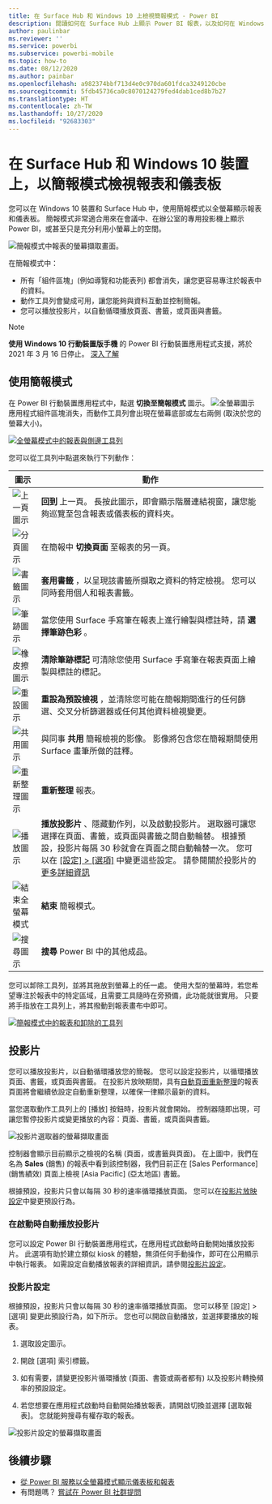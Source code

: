 ```yaml
---
title: 在 Surface Hub 和 Windows 10 上檢視簡報模式 - Power BI
description: 閱讀如何在 Surface Hub 上顯示 Power BI 報表，以及如何在 Windows 10 裝置上以簡報模式顯示 Power BI 儀表板、報表和磚的資訊。
author: paulinbar
ms.reviewer: ''
ms.service: powerbi
ms.subservice: powerbi-mobile
ms.topic: how-to
ms.date: 08/12/2020
ms.author: painbar
ms.openlocfilehash: a982374bbf713d4e0c970da601fdca3249120cbe
ms.sourcegitcommit: 5fdb45736ca0c8070124279fed4dab1ced8b7b27
ms.translationtype: HT
ms.contentlocale: zh-TW
ms.lasthandoff: 10/27/2020
ms.locfileid: "92683303"
---
```

# <a name="view-reports-and-dashboards-in-presentation-mode-on-surface-hub-and-windows-10-devices"></a>在 Surface Hub 和 Windows 10 裝置上，以簡報模式檢視報表和儀表板
您可以在 Windows 10 裝置和 Surface Hub 中，使用簡報模式以全螢幕顯示報表和儀表板。 簡報模式非常適合用來在會議中、在辦公室的專用投影機上顯示 Power BI，或甚至只是充分利用小螢幕上的空間。

![簡報模式中報表的螢幕擷取畫面。](./media/mobile-windows-10-app-presentation-mode/power-bi-presentation-mode-2.png)

在簡報模式中：
* 所有「組件區塊」(例如導覽和功能表列) 都會消失，讓您更容易專注於報表中的資料。
* 動作工具列會變成可用，讓您能夠與資料互動並控制簡報。
* 您可以播放投影片，以自動循環播放頁面、書籤，或頁面與書籤。

>[!NOTE]
>**使用 Windows 10 行動裝置版手機** 的 Power BI 行動裝置應用程式支援，將於 2021 年 3 月 16 日停止。 [深入了解](/legal/powerbi/powerbi-mobile/power-bi-mobile-app-end-of-support-for-windows-phones)

## <a name="use-presentation-mode"></a>使用簡報模式
在 Power BI 行動裝置應用程式中，點選 **切換至簡報模式** 圖示。
![全螢幕圖示](././media/mobile-windows-10-app-presentation-mode/power-bi-full-screen-icon.png) 應用程式組件區塊消失，而動作工具列會出現在螢幕底部或左右兩側 (取決於您的螢幕大小)。

[![全螢幕模式中的報表與側邊工具列](./media/mobile-windows-10-app-presentation-mode/power-bi-presentation-mode-toolbar.png)](./media/mobile-windows-10-app-presentation-mode/power-bi-presentation-mode-toolbar-expanded.png#lightbox)

您可以從工具列中點選來執行下列動作：

| 圖示 | 動作 |
|------|--------|
|![上一頁圖示](./media/mobile-windows-10-app-presentation-mode/power-bi-windows-10-presentation-back-icon.png)|**回到** 上一頁。 長按此圖示，即會顯示階層連結視窗，讓您能夠巡覽至包含報表或儀表板的資料夾。|
|![分頁圖示](./media/mobile-windows-10-app-presentation-mode/power-bi-windows-10-presentation-pages-icon.png)|在簡報中 **切換頁面** 至報表的另一頁。|
|![書籤圖示](./media/mobile-windows-10-app-presentation-mode/power-bi-windows-10-presentation-bookmarks-icon.png)|**套用書籤** ，以呈現該書籤所擷取之資料的特定檢視。 您可以同時套用個人和報表書籤。|
|![筆跡圖示](./media/mobile-windows-10-app-presentation-mode/power-bi-windows-10-presentation-ink-icon.png)|當您使用 Surface 手寫筆在報表上進行繪製與標註時，請 **選擇筆跡色彩** 。|
|![橡皮擦圖示](./media/mobile-windows-10-app-presentation-mode/power-bi-windows-10-presentation-eraser-icon.png)|**清除筆跡標記** 可清除您使用 Surface 手寫筆在報表頁面上繪製與標註的標記。          |
|![重設圖示](./media/mobile-windows-10-app-presentation-mode/power-bi-windows-10-presentation-reset-icon.png)|**重設為預設檢視** ，並清除您可能在簡報期間進行的任何篩選、交叉分析篩選器或任何其他資料檢視變更。|
|![共用圖示](./media/mobile-windows-10-app-presentation-mode/power-bi-windows-10-share-icon.png)|與同事 **共用** 簡報檢視的影像。 影像將包含您在簡報期間使用 Surface 畫筆所做的註釋。|
|![重新整理圖示](./media/mobile-windows-10-app-presentation-mode/power-bi-windows-10-presentation-refresh-icon.png)|**重新整理** 報表。|
|![播放圖示](./media/mobile-windows-10-app-presentation-mode/power-bi-windows-10-presentation-play-icon.png)|**播放投影片** 、隱藏動作列，以及啟動投影片。 選取器可讓您選擇在頁面、書籤，或頁面與書籤之間自動輪替。 根據預設，投影片每隔 30 秒就會在頁面之間自動輪替一次。 您可以在 [[設定] > [選項]](#slideshow-settings) 中變更這些設定。 請參閱關於投影片的[更多詳細資訊](#slideshows)|
|![結束全螢幕模式](./media/mobile-windows-10-app-presentation-mode/power-bi-windows-10-exit-full-screen-icon.png)|**結束** 簡報模式。|
|![搜尋圖示](./media/mobile-windows-10-app-presentation-mode/power-bi-windows-10-presentation-search-icon.png)|**搜尋** Power BI 中的其他成品。|

您可以卸除工具列，並將其拖放到螢幕上的任一處。 使用大型的螢幕時，若您希望專注於報表中的特定區域，且需要工具隨時在旁預備，此功能就很實用。 只要將手指放在工具列上，將其撥動到報表畫布中即可。

[![簡報模式中的報表和卸除的工具列](./media/mobile-windows-10-app-presentation-mode/power-bi-windows-10-presentation-drag-toolbar-2.png)](./media/mobile-windows-10-app-presentation-mode/power-bi-windows-10-presentation-drag-toolbar-2-expanded.png#lightbox)

## <a name="slideshows"></a>投影片

您可以播放投影片，以自動循環播放您的簡報。 您可以設定投影片，以循環播放頁面、書籤，或頁面與書籤。 在投影片放映期間，具有[自動頁面重新整理](../../create-reports/desktop-automatic-page-refresh.md)的報表頁面將會繼續依設定自動重新整理，以確保一律顯示最新的資料。

當您選取動作工具列上的 [播放] 按鈕時，投影片就會開始。 控制器隨即出現，可讓您暫停投影片或變更播放的內容：頁面、書籤，或頁面與書籤。

![投影片選取器的螢幕擷取畫面](././media/mobile-windows-10-app-presentation-mode//power-bi-windows-10-slideshow-selector.png)

 控制器會顯示目前顯示之檢視的名稱 (頁面，或書籤與頁面)。 在上圖中，我們在名為 **Sales** \(銷售\) 的報表中看到該控制器，我們目前正在 [Sales Performance] \(銷售績效\) 頁面上檢視 [Asia Pacific] \(亞太地區\) 書籤。

根據預設，投影片只會以每隔 30 秒的速率循環播放頁面。 您可以在[投影片放映設定](#slideshow-settings)中變更預設行為。


### <a name="auto-play-a-slideshow-on-startup"></a>在啟動時自動播放投影片

您可以設定 Power BI 行動裝置應用程式，在應用程式啟動時自動開始播放投影片。 此選項有助於建立類似 kiosk 的體驗，無須任何手動操作，即可在公用顯示中執行報表。 如需設定自動播放報表的詳細資訊，請參閱[投影片設定](#slideshow-settings)。

### <a name="slideshow-settings"></a>投影片設定

根據預設，投影片只會以每隔 30 秒的速率循環播放頁面。 您可以移至 [設定] > [選項] 變更此預設行為，如下所示。 您也可以開啟自動播放，並選擇要播放的報表。

1. 選取設定圖示。

1. 開啟 [選項] 索引標籤。

1. 如有需要，請變更投影片循環播放 (頁面、書簽或兩者都有) 以及投影片轉換頻率的預設設定。

1. 若您想要在應用程式啟動時自動開始播放報表，請開啟切換並選擇 [選取報表]。 您就能夠搜尋有權存取的報表。

![投影片設定的螢幕擷取畫面](././media/mobile-windows-10-app-presentation-mode//power-bi-windows-10-slideshow-settings.png)

## <a name="next-steps"></a>後續步驟
* [從 Power BI 服務以全螢幕模式顯示儀表板和報表](../end-user-focus.md)
* 有問題嗎？ [嘗試在 Power BI 社群提問](https://community.powerbi.com/)